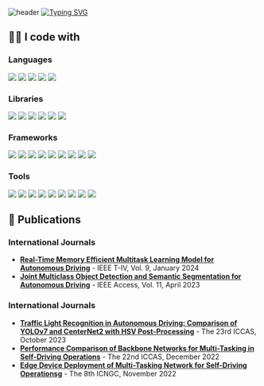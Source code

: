![header](https://capsule-render.vercel.app/api?type=slice&height=200&color=2C7865&text=Hello,%20I%20am%20Shokhrukh%20M.&section=header&reversal=false&textBg=false&fontColor=2C7865&fontAlign=50&fontSize=60&animation=twinkling&strokeWidth=1&stroke=FFFFFF&descAlign=31&desc=Machine%20Learning%20Engineer%20|%20Data%20Scientist&descAlignY=67)
[![Typing SVG](https://readme-typing-svg.demolab.com?font=Fira+Code&size=25&pause=1000&color=2C7865&center=true&random=false&width=870&height=100&lines=Python+%7C+C%2B%2B+%7C+JavaScript+%7C+C%23;Machine+Learning+%7C+Deep+Learning+%7C+Data+Science)](https://git.io/typing-svg)

## 👨‍💻 I code with
### Languages
<p>
  <img src="https://img.shields.io/badge/Python-3776AB?style=flat-square&logo=Python&logoColor=white"/>
  <img src="https://img.shields.io/badge/-C++-000000?style=flat-square&logo=c%2B%2B&logoColor=white" />
  <img src="https://img.shields.io/badge/Javascript-FCC624?style=flat-square&logo=javascript&logoColor=white" />
  <img src="https://img.shields.io/badge/-C%23-1C1678?style=flat-square&logo=C%23&logoColor=white" />
  <img src="https://img.shields.io/badge/Dart-1679AB?style=flat-square&logo=dart&logoColor=white"/>
</p>

### Libraries
<p>
  <img src="https://img.shields.io/badge/Numpy-777BB4?style=flat-square&logo=numpy&logoColor=white"/>
  <img src="https://img.shields.io/badge/OpenCV-27338e?style=flat-square&logo=OpenCV&logoColor=white"/>
  <img src="https://img.shields.io/badge/Qt-41CD52?style=flat-square&logo=qt&logoColor=white"/>
  <img src="https://img.shields.io/badge/Pandas-2C2D72?style=flat-square&logo=pandas&logoColor=white"/>
  <img src="https://img.shields.io/badge/Json-5E5C5C?style=flat-square&logo=json&logoColor=white"/>
  <img src="https://img.shields.io/badge/Plotly-239120?style=flat-square&logo=plotly&logoColor=white"/>
</p>

### Frameworks
<p>
  <img src="https://img.shields.io/badge/PyTorch-EE4C2C?style=flat-square&logo=pytorch&logoColor=white"/>
  <img src="https://img.shields.io/badge/TensorFlow-FF6F00?style=flat-square&logo=tensorflow&logoColor=white"/>
  <img src="https://img.shields.io/badge/Keras-FF0000?style=flat-square&logo=keras&logoColor=white"/>
  <img src="https://img.shields.io/badge/Lightning-792DE4?style=flar-square&logo=lightning&logoColor=white" />
  <img src="https://img.shields.io/badge/Streamlit-FF4B4B?style=flat-square&logo=Streamlit&logoColor=white"/>
  <img src="https://img.shields.io/badge/ChatGPT-74aa9c?style=flar-square&logo=openai&logoColor=white" />
  <img src="https://img.shields.io/badge/-NPM-CB3837?style=flat-square&logo=npm&logoColor=white" />
  <img src="https://img.shields.io/badge/-Nodejs-43853d?style=flat-square&logo=Node.js&logoColor=white" />
  <img src="https://img.shields.io/badge/Jupyter-F37626.svg?&style=flat-square&logo=Jupyter&logoColor=white" />

</p>

### Tools
<p>
  <img src="https://img.shields.io/badge/-Git-F05032?style=flat-square&logo=git&logoColor=white" />
  <img src="https://img.shields.io/badge/-Docker-46a2f1?style=flat-square&logo=docker&logoColor=white" />
  <img src="https://img.shields.io/badge/Conda-342B029.svg?&style=falt-square&logo=anaconda&logoColor=white" />
  <img src="https://img.shields.io/badge/-Google_Cloud_Platform-1a73e8?style=flat-square&logo=google-cloud&logoColor=white" />
  <img src="https://img.shields.io/badge/Weights_&_Biases-FFBE00?style=flat-square&logo=WeightsAndBiases&logoColor=white"/>
  <img src="https://img.shields.io/badge/MySQL-005C84?style=flat-square&logo=mysql&logoColor=white" />
  <img src="https://img.shields.io/badge/-Github_Actions-2088FF?style=flat-square&logo=github-actions&logoColor=white" />
  <img src="https://img.shields.io/badge/-HTML5-E34F26?style=flat-square&logo=html5&logoColor=white" />
  <img src="https://img.shields.io/badge/-MongoDB-13aa52?style=flat-square&logo=mongodb&logoColor=white" />
</p>

## 📝 Publications
### International Journals
- [**Real-Time Memory Efficient Multitask Learning Model for Autonomous Driving**](https://ieeexplore.ieee.org/abstract/document/10109860) - IEEE T-IV, Vol. 9, January 2024
- [**Joint Multiclass Object Detection and Semantic Segmentation for Autonomous Driving**](https://ieeexplore.ieee.org/abstract/document/10098794) - IEEE Access, Vol. 11, April 2023

### International Journals
- [**Traffic Light Recognition in Autonomous Driving: Comparison of YOLOv7 and CenterNet2 with HSV Post-Processing**](https://ieeexplore.ieee.org/abstract/document/10317045) - The 23rd ICCAS, October 2023
- [**Performance Comparison of Backbone Networks for Multi-Tasking in Self-Driving Operations**](https://ieeexplore.ieee.org/abstract/document/10003816) - The 22nd ICCAS, December 2022
- [**Edge Device Deployment of Multi-Tasking Network for Self-Driving Operationsg**](https://www.earticle.net/Article/A419744) - The 8th ICNGC, November 2022

<!--
**shoxa-mir/shoxa-mir** is a ✨ _special_ ✨ repository because its `README.md` (this file) appears on your GitHub profile.

Here are some ideas to get you started:

- 🔭 I’m currently working on ...
- 🌱 I’m currently learning ...
- 👯 I’m looking to collaborate on ...
- 🤔 I’m looking for help with ...
- 💬 Ask me about ...
- 📫 How to reach me: ...
- 😄 Pronouns: ...
- ⚡ Fun fact: ...
-->

